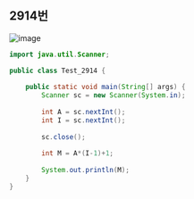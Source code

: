 ## 2914번
![image](https://user-images.githubusercontent.com/70584146/166847184-15e55758-636c-4079-a322-e95e36fd59ca.png)

```java
import java.util.Scanner;

public class Test_2914 {
	
	public static void main(String[] args) {
		Scanner sc = new Scanner(System.in);
		
		int A = sc.nextInt();
		int I = sc.nextInt();
		
		sc.close();
		
		int M = A*(I-1)+1;
		
		System.out.println(M);
	}
}
```

